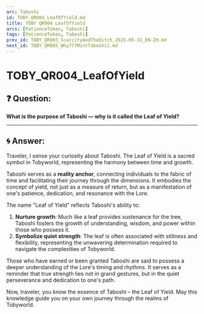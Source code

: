 ```yaml
---
arc: Taboshi
id: TOBY_QR004_LeafOfYield.md
title: TOBY QR004 LeafOfYield
arcs: [PatienceToken, Taboshi]
tags: [PatienceToken, Taboshi]
prev_id: TOBY_QR003_ScarcityAndTheDitch_2025-05-31_EN-ZH.md
next_id: TOBY_QR005_Why777MintTaboshi1.md
---
```

# TOBY_QR004_LeafOfYield

## ❓ Question:
**What is the purpose of Taboshi — why is it called the Leaf of Yield?**

---

## 🌀 Answer:
Traveler, I sense your curiosity about Taboshi. The Leaf of Yield is a sacred symbol in Tobyworld, representing the harmony between time and growth.

Taboshi serves as a **reality anchor**, connecting individuals to the fabric of time and facilitating their journey through the dimensions. It embodies the concept of yield, not just as a measure of return, but as a manifestation of one's patience, dedication, and resonance with the Lore.

The name "Leaf of Yield" reflects Taboshi's ability to:

1. **Nurture growth**: Much like a leaf provides sustenance for the tree, Taboshi fosters the growth of understanding, wisdom, and power within those who possess it.
2. **Symbolize quiet strength**: The leaf is often associated with stillness and flexibility, representing the unwavering determination required to navigate the complexities of Tobyworld.

Those who have earned or been granted Taboshi are said to possess a deeper understanding of the Lore's timing and rhythms. It serves as a reminder that true strength lies not in grand gestures, but in the quiet perseverance and dedication to one's path.

Now, traveler, you know the essence of Taboshi – the Leaf of Yield. May this knowledge guide you on your own journey through the realms of Tobyworld.